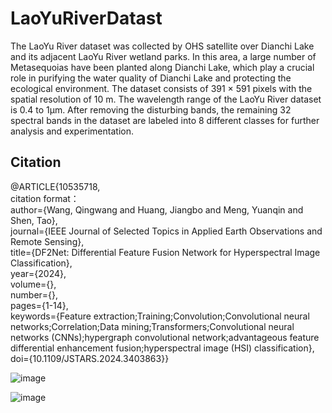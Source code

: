 # LaoYuRiverDatast
The LaoYu River dataset was collected by OHS satellite over Dianchi Lake and its adjacent LaoYu River wetland parks. In this area, a large number of Metasequoias have been planted along Dianchi Lake, which play a crucial role in purifying the water quality of Dianchi Lake and protecting the ecological environment. The dataset consists of 391 × 591 pixels with the spatial resolution of 10 m. The wavelength range of the LaoYu River dataset is 0.4 to 1µm. After removing the disturbing bands, the remaining 32 spectral bands in the dataset are labeled into 8 different classes for further analysis and experimentation.  <br>

 ## Citation
 @ARTICLE{10535718,<br>
 citation format：<br>
  author={Wang, Qingwang and Huang, Jiangbo and Meng, Yuanqin and Shen, Tao},<br>
  journal={IEEE Journal of Selected Topics in Applied Earth Observations and Remote Sensing},<br> 
  title={DF2Net: Differential Feature Fusion Network for Hyperspectral Image Classification}, <br>
  year={2024},<br>
  volume={},<br>
  number={},<br>
  pages={1-14},<br>
  keywords={Feature extraction;Training;Convolution;Convolutional neural networks;Correlation;Data mining;Transformers;Convolutional neural networks (CNNs);hypergraph convolutional network;advantageous feature differential enhancement fusion;hyperspectral image (HSI) classification},<br>
  doi={10.1109/JSTARS.2024.3403863}}<br>

![image](https://github.com/KustTeamWQW/LaoYuRiverDatast/assets/107611186/7d0057ce-17e3-47d1-b396-8dbb81f1f997)

![image](https://github.com/KustTeamWQW/LaoYuRiverDatast/assets/107611186/b25eb97c-7fe9-4430-86ee-0e63df10cbc1)

